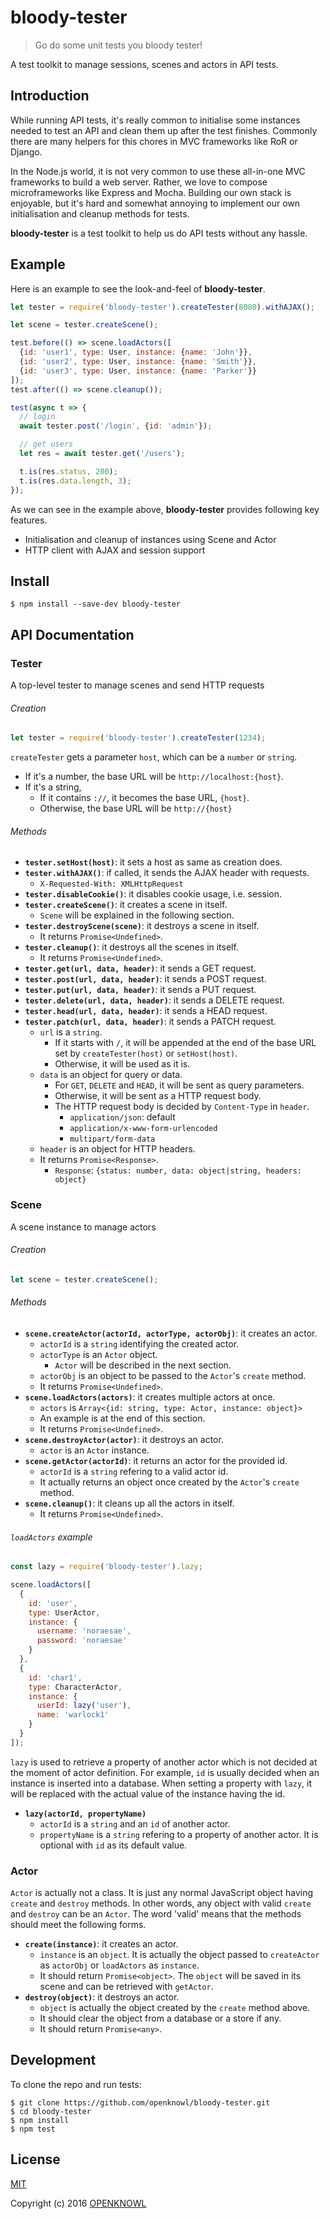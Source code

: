 # bloody-tester

> Go do some unit tests you bloody tester!

A test toolkit to manage sessions, scenes and actors in API tests.

## Introduction

While running API tests, it's really common to initialise some instances needed
to test an API and clean them up after the test finishes. Commonly there are
many helpers for this chores in MVC frameworks like RoR or Django.

In the Node.js world, it is not very common to use these all-in-one MVC
frameworks to build a web server. Rather, we love to compose microframeworks
like Express and Mocha. Building our own stack is enjoyable, but it's hard and
somewhat annoying to implement our own initialisation and cleanup methods for
tests.

**bloody-tester** is a test toolkit to help us do API tests without any hassle.

## Example

Here is an example to see the look-and-feel of **bloody-tester**.

```js
let tester = require('bloody-tester').createTester(8080).withAJAX();

let scene = tester.createScene();

test.before(() => scene.loadActors([
  {id: 'user1', type: User, instance: {name: 'John'}},
  {id: 'user2', type: User, instance: {name: 'Smith'}},
  {id: 'user3', type: User, instance: {name: 'Parker'}}
]);
test.after(() => scene.cleanup());

test(async t => {
  // login
  await tester.post('/login', {id: 'admin'});

  // get users
  let res = await tester.get('/users');

  t.is(res.status, 200);
  t.is(res.data.length, 3);
});
```

As we can see in the example above, **bloody-tester** provides following key
features.

- Initialisation and cleanup of instances using Scene and Actor
- HTTP client with AJAX and session support

## Install

```
$ npm install --save-dev bloody-tester
```

## API Documentation

### Tester

A top-level tester to manage scenes and send HTTP requests

###### Creation

```js
let tester = require('bloody-tester').createTester(1234);
```

`createTester` gets a parameter `host`, which can be a `number` or `string`.
- If it's a number, the base URL will be `http://localhost:{host}`.
- If it's a string,
  - If it contains `://`, it becomes the base URL, `{host}`.
  - Otherwise, the base URL will be `http://{host}`

###### Methods

- **`tester.setHost(host)`**: it sets a host as same as creation does.
- **`tester.withAJAX()`**: if called, it sends the AJAX header with requests.
  - `X-Requested-With: XMLHttpRequest`
- **`tester.disableCookie()`**: it disables cookie usage, i.e. session.
- **`tester.createScene()`**: it creates a scene in itself.
  - `Scene` will be explained in the following section.
- **`tester.destroyScene(scene)`**: it destroys a scene in itself.
  - It returns `Promise<Undefined>`.
- **`tester.cleanup()`**: it destroys all the scenes in itself.
  - It returns `Promise<Undefined>`.
- **`tester.get(url, data, header)`**: it sends a GET request.
- **`tester.post(url, data, header)`**: it sends a POST request.
- **`tester.put(url, data, header)`**: it sends a PUT request.
- **`tester.delete(url, data, header)`**: it sends a DELETE request.
- **`tester.head(url, data, header)`**: it sends a HEAD request.
- **`tester.patch(url, data, header)`**: it sends a PATCH request.
  - `url` is a `string`.
    - If it starts with `/`, it will be appended at the end of the base URL
      set by `createTester(host)` or `setHost(host)`.
    - Otherwise, it will be used as it is.
  - `data` is an object for query or data.
    - For `GET`, `DELETE` and `HEAD`, it will be sent as query parameters.
    - Otherwise, it will be sent as a HTTP request body.
    - The HTTP request body is decided by `Content-Type` in `header`.
      - `application/json`: default
      - `application/x-www-form-urlencoded`
      - `multipart/form-data`
  - `header` is an object for HTTP headers.
  - It returns `Promise<Response>`.
    - `Response`: `{status: number, data: object|string, headers: object}`

### Scene

A scene instance to manage actors

###### Creation

```js
let scene = tester.createScene();
```

###### Methods

- **`scene.createActor(actorId, actorType, actorObj)`**: it creates an actor.
  - `actorId` is a `string` identifying the created actor.
  - `actorType` is an `Actor` object.
    - `Actor` will be described in the next section.
  - `actorObj` is an object to be passed to the `Actor`'s `create` method.
  - It returns `Promise<Undefined>`.
- **`scene.loadActors(actors)`**: it creates multiple actors at once.
  - `actors` is `Array<{id: string, type: Actor, instance: object}>`
  - An example is at the end of this section.
  - It returns `Promise<Undefined>`.
- **`scene.destroyActor(actor)`**: it destroys an actor.
  - `actor` is an `Actor` instance.
- **`scene.getActor(actorId)`**: it returns an actor for the provided id.
  - `actorId` is a `string` refering to a valid actor id.
  - It actually returns an object once created by the `Actor`'s `create` method.
- **`scene.cleanup()`**: it cleans up all the actors in itself.
  - It returns `Promise<Undefined>`.

###### `loadActors` example
```js
const lazy = require('bloody-tester').lazy;

scene.loadActors([
  {
    id: 'user',
    type: UserActor,
    instance: {
      username: 'noraesae',
      password: 'noraesae'
    }
  },
  {
    id: 'char1',
    type: CharacterActor,
    instance: {
      userId: lazy('user'),
      name: 'warlock1'
    }
  }
]);
```

`lazy` is used to retrieve a property of another actor which is not decided at
the moment of actor definition. For example, `id` is usually decided when an
instance is inserted into a database. When setting a property with `lazy`, it
will be replaced with the actual value of the instance having the id.

- **`lazy(actorId, propertyName)`**
  - `actorId` is a `string` and an `id` of another actor.
  - `propertyName` is a `string` refering to a property of another actor.
    It is optional with `id` as its default value.

### Actor

`Actor` is actually not a class. It is just any normal JavaScript object having
`create` and `destroy` methods. In other words, any object with valid `create`
and `destroy` can be an `Actor`. The word 'valid' means that the methods should
meet the following forms.

- **`create(instance)`**: it creates an actor.
  - `instance` is an `object`. It is actually the object passed to
    `createActor` as `actorObj` or `loadActors` as `instance`.
  - It should return `Promise<object>`. The `object` will be saved in its
    scene and can be retrieved with `getActor`.
- **`destroy(object)`**: it destroys an actor.
  - `object` is actually the object created by the `create` method above.
  - It should clear the object from a database or a store if any.
  - It should return `Promise<any>`.

## Development

To clone the repo and run tests:

```
$ git clone https://github.com/openknowl/bloody-tester.git
$ cd bloody-tester
$ npm install
$ npm test
```

## License

[MIT](LICENSE)

Copyright (c) 2016 [OPENKNOWL](https://github.com/openknowl)
